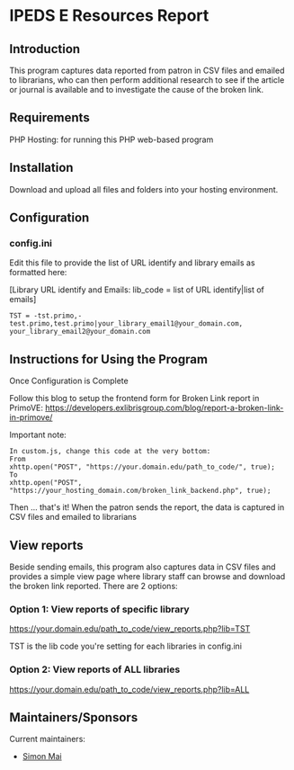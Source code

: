 # IPEDS E Resources Report

## Introduction
This program captures data reported from patron in CSV files and emailed to librarians, who can then perform additional research to see if the article or journal is available and to investigate the cause of the broken link.

## Requirements

PHP Hosting: for running this PHP web-based program 

## Installation

Download and upload all files and folders into your hosting environment. 

## Configuration

### config.ini
Edit this file to provide the list of URL identify and library emails as formatted here:

[Library URL identify and Emails: lib_code = list of URL identify|list of emails]

```
TST = -tst.primo,-test.primo,test.primo|your_library_email1@your_domain.com, your_library_email2@your_domain.com
```

## Instructions for Using the Program

Once Configuration is Complete

Follow this blog to setup the frontend form for Broken Link report in PrimoVE:
https://developers.exlibrisgroup.com/blog/report-a-broken-link-in-primove/

Important note:
```
In custom.js, change this code at the very bottom:
From
xhttp.open("POST", "https://your.domain.edu/path_to_code/", true);
To
xhttp.open("POST", "https://your_hosting_domain.com/broken_link_backend.php", true);
```

Then ... that's it! When the patron sends the report, the data is captured in CSV files and emailed to librarians

## View reports

Beside sending emails, this program also captures data in CSV files and provides a simple view page where library staff can browse and download the broken link reported. 
There are 2 options:

### Option 1: View reports of specific library

https://your.domain.edu/path_to_code/view_reports.php?lib=TST

TST is the lib code you're setting for each libraries in config.ini

### Option 2: View reports of ALL libraries

https://your.domain.edu/path_to_code/view_reports.php?lib=ALL

## Maintainers/Sponsors

Current maintainers:

* [Simon Mai](https://github.com/simonhm)
